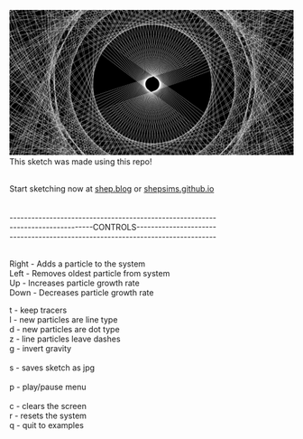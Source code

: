 ![Example](src/drawing.jpg)<br/>
This sketch was made using this repo!<br><br>

Start sketching now at [shep.blog](shep.blog) or [shepsims.github.io](shepsims.github.io)<br><br><br>
---------------------------------------------------------<br>
-----------------------CONTROLS----------------------<br>
---------------------------------------------------------<br><br>

Right - Adds a particle to the system<br>
Left - Removes oldest particle from system<br>
Up - Increases particle growth rate<br>
Down - Decreases particle growth rate<br>

t - keep tracers<br>
l - new particles are line type<br>
d - new particles are dot type<br>
z - line particles leave dashes<br>
g - invert gravity<br><br>
s - saves sketch as jpg<br><br>
p - play/pause menu<br><br>
c - clears the screen<br>
r - resets the system<br>
q - quit to examples<br>

